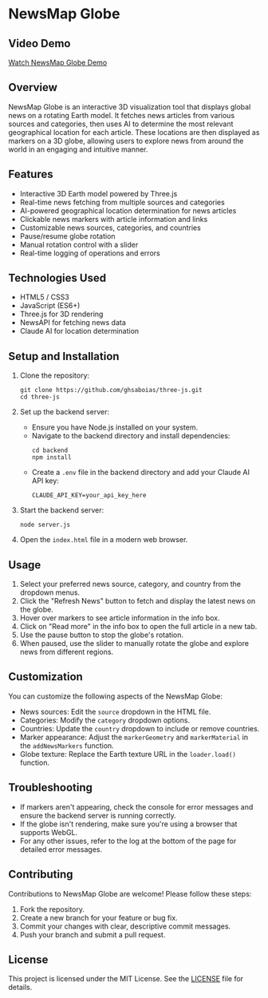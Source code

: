 # NewsMap Globe

## Video Demo

[Watch NewsMap Globe Demo](./demo/newsmapv2.gif)

## Overview

NewsMap Globe is an interactive 3D visualization tool that displays global news on a rotating Earth model. It fetches news articles from various sources and categories, then uses AI to determine the most relevant geographical location for each article. These locations are then displayed as markers on a 3D globe, allowing users to explore news from around the world in an engaging and intuitive manner.

## Features

- Interactive 3D Earth model powered by Three.js
- Real-time news fetching from multiple sources and categories
- AI-powered geographical location determination for news articles
- Clickable news markers with article information and links
- Customizable news sources, categories, and countries
- Pause/resume globe rotation
- Manual rotation control with a slider
- Real-time logging of operations and errors

## Technologies Used

- HTML5 / CSS3
- JavaScript (ES6+)
- Three.js for 3D rendering
- NewsAPI for fetching news data
- Claude AI for location determination

## Setup and Installation

1. Clone the repository:

   ```
   git clone https://github.com/ghsaboias/three-js.git
   cd three-js
   ```

2. Set up the backend server:

   - Ensure you have Node.js installed on your system.
   - Navigate to the backend directory and install dependencies:
     ```
     cd backend
     npm install
     ```
   - Create a `.env` file in the backend directory and add your Claude AI API key:
     ```
     CLAUDE_API_KEY=your_api_key_here
     ```

3. Start the backend server:

   ```
   node server.js
   ```

4. Open the `index.html` file in a modern web browser.

## Usage

1. Select your preferred news source, category, and country from the dropdown menus.
2. Click the "Refresh News" button to fetch and display the latest news on the globe.
3. Hover over markers to see article information in the info box.
4. Click on "Read more" in the info box to open the full article in a new tab.
5. Use the pause button to stop the globe's rotation.
6. When paused, use the slider to manually rotate the globe and explore news from different regions.

## Customization

You can customize the following aspects of the NewsMap Globe:

- News sources: Edit the `source` dropdown in the HTML file.
- Categories: Modify the `category` dropdown options.
- Countries: Update the `country` dropdown to include or remove countries.
- Marker appearance: Adjust the `markerGeometry` and `markerMaterial` in the `addNewsMarkers` function.
- Globe texture: Replace the Earth texture URL in the `loader.load()` function.

## Troubleshooting

- If markers aren't appearing, check the console for error messages and ensure the backend server is running correctly.
- If the globe isn't rendering, make sure you're using a browser that supports WebGL.
- For any other issues, refer to the log at the bottom of the page for detailed error messages.

## Contributing

Contributions to NewsMap Globe are welcome! Please follow these steps:

1. Fork the repository.
2. Create a new branch for your feature or bug fix.
3. Commit your changes with clear, descriptive commit messages.
4. Push your branch and submit a pull request.

## License

This project is licensed under the MIT License. See the [LICENSE](LICENSE) file for details.
